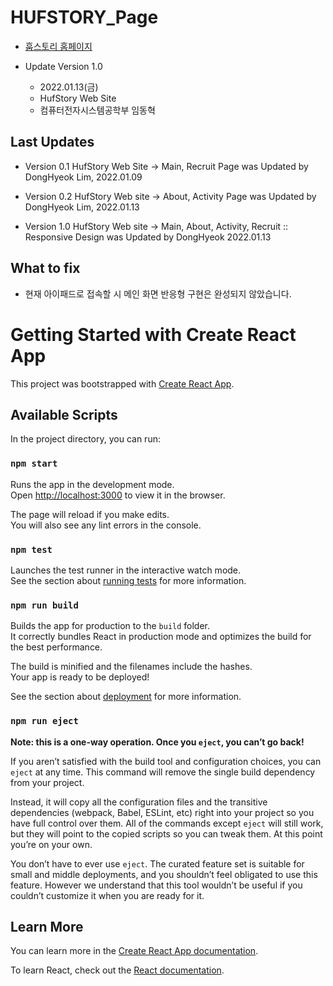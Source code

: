 # HUFSTORY_Page

- [훕스토리 홈페이지](https://hufstory.github.io "Hufstory HomePage")

- Update Version 1.0
    - 2022.01.13(금)
    - HufStory Web Site
    - 컴퓨터전자시스템공학부 임동혁
    
    

## Last Updates
- Version 0.1 HufStory Web Site -> Main, Recruit Page was Updated by DongHyeok Lim, 2022.01.09
- Version 0.2 HufStory Web site -> About, Activity Page was Updated by DongHyeok Lim, 2022.01.13

- Version 1.0 HufStory Web site -> Main, About, Activity, Recruit :: Responsive Design was Updated by DongHyeok 2022.01.13

## What to fix
- 현재 아이패드로 접속할 시 메인 화면 반응형 구현은 완성되지 않았습니다.


# Getting Started with Create React App

This project was bootstrapped with [Create React App](https://github.com/facebook/create-react-app).

## Available Scripts

In the project directory, you can run:

### `npm start`

Runs the app in the development mode.\
Open [http://localhost:3000](http://localhost:3000) to view it in the browser.

The page will reload if you make edits.\
You will also see any lint errors in the console.

### `npm test`

Launches the test runner in the interactive watch mode.\
See the section about [running tests](https://facebook.github.io/create-react-app/docs/running-tests) for more information.

### `npm run build`

Builds the app for production to the `build` folder.\
It correctly bundles React in production mode and optimizes the build for the best performance.

The build is minified and the filenames include the hashes.\
Your app is ready to be deployed!

See the section about [deployment](https://facebook.github.io/create-react-app/docs/deployment) for more information.

### `npm run eject`

**Note: this is a one-way operation. Once you `eject`, you can’t go back!**

If you aren’t satisfied with the build tool and configuration choices, you can `eject` at any time. This command will remove the single build dependency from your project.

Instead, it will copy all the configuration files and the transitive dependencies (webpack, Babel, ESLint, etc) right into your project so you have full control over them. All of the commands except `eject` will still work, but they will point to the copied scripts so you can tweak them. At this point you’re on your own.

You don’t have to ever use `eject`. The curated feature set is suitable for small and middle deployments, and you shouldn’t feel obligated to use this feature. However we understand that this tool wouldn’t be useful if you couldn’t customize it when you are ready for it.

## Learn More

You can learn more in the [Create React App documentation](https://facebook.github.io/create-react-app/docs/getting-started).

To learn React, check out the [React documentation](https://reactjs.org/).
